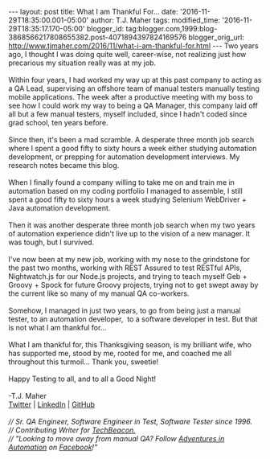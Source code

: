 \-\-- layout: post title: What I am Thankful For\... date:
\'2016-11-29T18:35:00.001-05:00\' author: T.J. Maher tags:
modified\_time: \'2016-11-29T18:35:17.170-05:00\' blogger\_id:
tag:blogger.com,1999:blog-3868566217808655382.post-4071894397824169576
blogger\_orig\_url:
http://www.tjmaher.com/2016/11/what-i-am-thankful-for.html \-\-- Two
years ago, I thought I was doing quite well, career-wise, not realizing
just how precarious my situation really was at my job.\
\
Within four years, I had worked my way up at this past company to acting
as a QA Lead, supervising an offshore team of manual testers manually
testing mobile applications. The week after a productive meeting with my
boss to see how I could work my way to being a QA Manager, this company
laid off all but a few manual testers, myself included, since I hadn\'t
coded since grad school, ten years before.\
\
Since then, it\'s been a mad scramble. A desperate three month job
search where I spent a good fifty to sixty hours a week either studying
automation development, or prepping for automation development
interviews. My research notes became this blog.\
\
When I finally found a company willing to take me on and train me in
automation based on my coding portfolio I managed to assemble, I still
spent a good fifty to sixty hours a week studying Selenium WebDriver +
Java automation development.\
\
Then it was another desperate three month job search when my two years
of automation experience didn\'t live up to the vision of a new manager.
It was tough, but I survived.\
\
I\'ve now been at my new job, working with my nose to the grindstone for
the past two months, working with REST Assured to test RESTful APIs,
Nightwatch.js for our Node.js projects, and trying to teach myself Geb +
Groovy + Spock for future Groovy projects, trying not to get swept away
by the current like so many of my manual QA co-workers.\
\
Somehow, I managed in just two years, to go from being just a manual
tester, to an automation developer,  to a software developer in test.
But that is not what I am thankful for\...\
\
What I am thankful for, this Thanksgiving season, is my brilliant wife,
who has supported me, stood by me, rooted for me, and coached me all
throughout this turmoil\... Thank you, sweetie!\
\
Happy Testing to all, and to all a Good Night!\
\
-T.J. Maher\
[Twitter](https://twitter.com/tjmaher1) \| [LinkedIn](https://www.linkedin.com/in/tjmaher1) \| [GitHub](https://github.com/tjmaher)\
\
*// Sr. QA Engineer, Software Engineer in Test, Software Tester since
1996.\
// Contributing Writer
for [TechBeacon.](http://techbeacon.com/contributors/thomas-maher)\
// \"Looking to move away from manual QA? Follow [Adventures in
Automation](http://www.tjmaher.com/) on
[Facebook](https://www.facebook.com/AdventuresInAutomation/)!\"*
